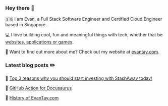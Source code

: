 ### Hey there :wave:

:singapore: I am Evan, a Full Stack Software Engineer and Certified Cloud Engineer based in Singapore.

:computer: I love building cool, fun and meaningful things with tech, whether that be [websites, applications or games](https://evantay.com/projects/).

🤔 Want to find out more about me? Check out my website at [evantay.com](https://evantay.com/).

### Latest blog posts :pencil2:

<!-- BLOG-POST-LIST:START -->
 📗 [Top 3 reasons why you should start investing with StashAway today!](https://evantay.com/blog/stashaway)  

 📙 [GitHub Action for Docusaurus](https://evantay.com/blog/docusaurus-gh-action)  

 📕 [History of EvanTay.com](https://evantay.com/blog/history)  
<!-- BLOG-POST-LIST:END -->
